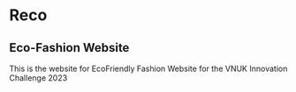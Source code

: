 # Reco

## Eco-Fashion Website

This is the website for EcoFriendly Fashion Website for the VNUK Innovation Challenge 2023
